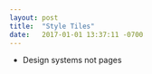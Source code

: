 ```yaml
---
layout: post
title:  "Style Tiles"
date:   2017-01-01 13:37:11 -0700
---
```

* Design systems not pages
